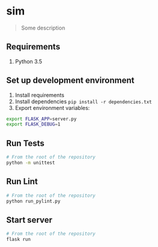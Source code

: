 # sim

> Some description

## Requirements

1. Python 3.5

## Set up development environment

1. Install requirements
1. Install dependencies `pip install -r dependencies.txt`
1. Export environment variables:
  ```sh
  export FLASK_APP=server.py
  export FLASK_DEBUG=1
  ```

## Run Tests

```sh
# From the root of the repository
python -m unittest
```

## Run Lint

```sh
# From the root of the repository
python run_pylint.py
```

## Start server

```sh
# From the root of the repository
flask run
```
